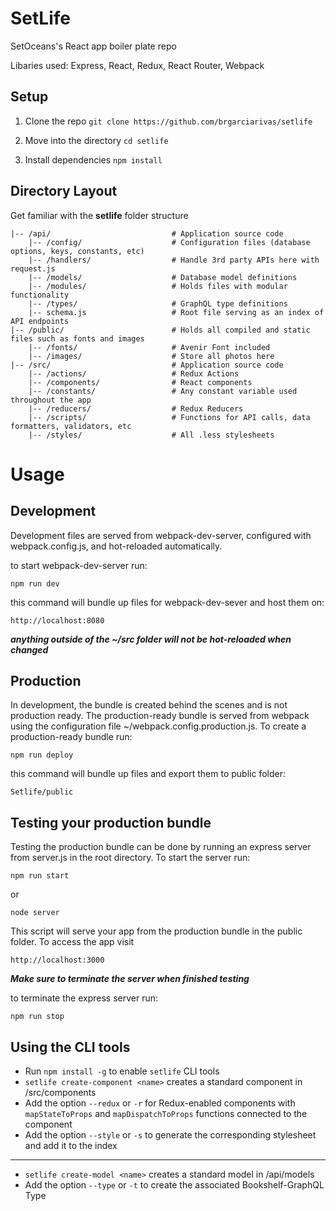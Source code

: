 # SetLife

SetOceans's React app boiler plate repo

Libaries used: Express, React, Redux, React Router, Webpack

## Setup

1. Clone the repo `git clone https://github.com/brgarciarivas/setlife`

2. Move into the directory `cd setlife`

3. Install dependencies `npm install` 

## Directory Layout

Get familiar with the **setlife** folder structure

```
|-- /api/                           # Application source code
    |-- /config/                    # Configuration files (database options, keys, constants, etc) 
    |-- /handlers/                  # Handle 3rd party APIs here with request.js
    |-- /models/                    # Database model definitions
    |-- /modules/                   # Holds files with modular functionality
    |-- /types/                     # GraphQL type definitions
    |-- schema.js                   # Root file serving as an index of API endpoints
|-- /public/                        # Holds all compiled and static files such as fonts and images
	|-- /fonts/						# Avenir Font included
	|-- /images/					# Store all photos here
|-- /src/							# Application source code
	|-- /actions/					# Redux Actions 
	|-- /components/			    # React components
	|-- /constants/					# Any constant variable used throughout the app
	|-- /reducers/					# Redux Reducers
	|-- /scripts/					# Functions for API calls, data formatters, validators, etc
	|-- /styles/					# All .less stylesheets
```

# Usage

## Development

Development files are served from webpack-dev-server, configured with webpack.config.js, and hot-reloaded automatically.

to start webpack-dev-server run:

	npm run dev

this command will bundle up files for webpack-dev-sever and host them on: 

	http://localhost:8080

**_anything outside of the ~/src folder will not be hot-reloaded when changed_**

## Production	

In development, the bundle is created behind the scenes and is not production ready. The production-ready bundle is served from webpack using the configuration file ~/webpack.config.production.js. To create a production-ready bundle run: 

	npm run deploy

this command will bundle up files and export them to public folder:

	Setlife/public

## Testing your production bundle 

Testing the production bundle can be done by running an express server from server.js in the root directory. To start the server run:

	npm run start
	
or

	node server
	
This script will serve your app from the production bundle in the public folder. To access the app visit 

	http://localhost:3000

**_Make sure to terminate the server when finished testing_**

to terminate the express server run:

	npm run stop

## Using the CLI tools

- Run `npm install -g` to enable `setlife` CLI tools
- `setlife create-component <name>` creates a standard component in /src/components
- Add the option `--redux` or `-r` for Redux-enabled components with `mapStateToProps` and `mapDispatchToProps` functions connected to the component
- Add the option `--style` or `-s` to generate the corresponding stylesheet and add it to the index
---
- `setlife create-model <name>` creates a standard model in /api/models
- Add the option `--type` or `-t` to create the associated Bookshelf-GraphQL Type
